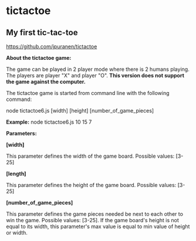 # tictactoe
## My first tic-tac-toe
https://github.com/jpuranen/tictactoe

**About the tictactoe game:**

The game can be played in 2 player mode where there is 2 humans playing. The players are player "X" and player "O". **This version does not support the game against the computer.**

The tictactoe game is started from command line with the following command:

node tictactoe6.js [width] [height] [number_of_game_pieces]
 
**Example:**
node tictactoe6.js 10 15 7


**Parameters:**

**[width]**

  This parameter defines the width of the game board.
  Possible values: [3-25]
  
**[length]**

  This parameter defines the height of the game board.
  Possible values: [3-25]
  
**[number_of_game_pieces]**

  This parameter defines the game pieces needed be next to each other to win the game.
  Possible values: [3-25]. If the game board's height is not equal to its width, this parameter's max value is equal to min    value of height or width.
  
 
